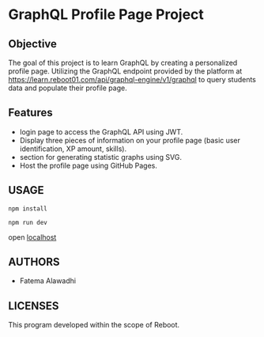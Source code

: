 # GraphQL Profile Page Project

## Objective
The goal of this project is to learn GraphQL by creating a personalized profile page.  Utilizing the GraphQL endpoint provided by the platform at https://learn.reboot01.com/api/graphql-engine/v1/graphql to query students data and populate their profile page.

## Features
- login page to access the GraphQL API using JWT.
- Display three pieces of information on your profile page (basic user identification, XP amount, skills).
- section for generating statistic graphs using SVG.
- Host the profile page using GitHub Pages.

## USAGE

```
npm install
```


```
npm run dev
```

open [localhost](http://localhost:8000/)

## AUTHORS
- Fatema Alawadhi

## LICENSES
This program developed within the scope of Reboot.